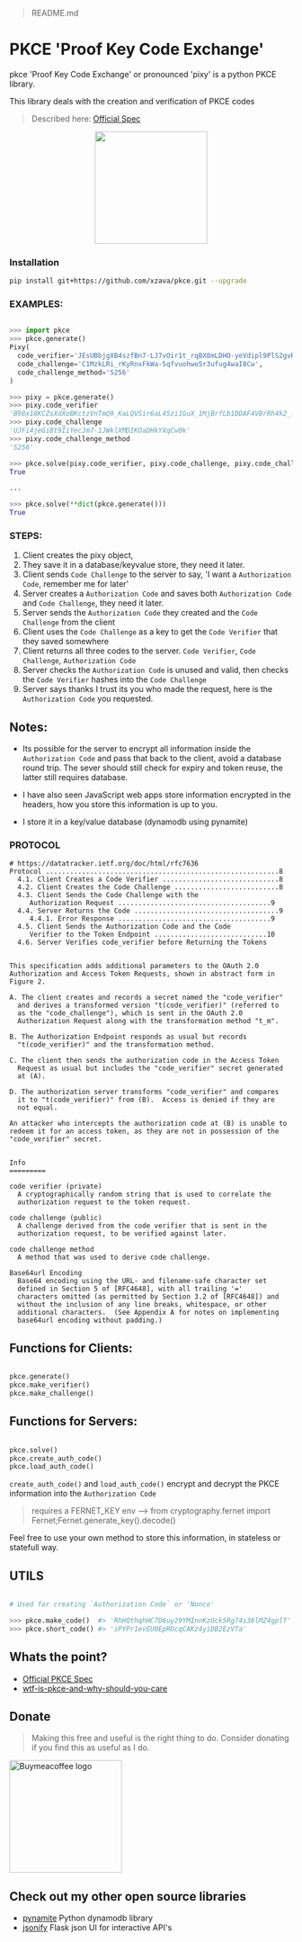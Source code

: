> README.md


# PKCE 'Proof Key Code Exchange' 

pkce 'Proof Key Code Exchange' or pronounced 'pixy' is a python PKCE library.

This library deals with the creation and verification of PKCE codes

> Described here: [Official Spec](https://datatracker.ietf.org/doc/html/rfc7636)

<p align="center">
  <img height="200px" src="https://raw.githubusercontent.com/xzava/pkce/main/docs/pixy2.png">
</p>


### Installation

```bash
pip install git+https://github.com/xzava/pkce.git --upgrade
```

### EXAMPLES:


```python

>>> import pkce
>>> pkce.generate()
Pixy(
  code_verifier='JEsUBbjgXB4szfBn7-LJ7vOir1t_rqBX8mLDHO-yeVdipl9PlS2gvRAPQsldb8MtkVZ_azGtqtQfn6dvRPPlgsWHDLr3HcLjEuuW9yq58Mgj7XW0lhwImt1smVdjF879',
  code_challenge='C1MzkLRi_rKyRnxFkWa-5qfvuohwo5r3ufug4waI8Cw',
  code_challenge_method='S256'
)

>>> pixy = pkce.generate()
>>> pixy.code_verifier
'B98x18KCZsXdXoBKctzVnTmQ9_KaLQVSir6aL45zi1GuX_1MjBrfLb1DDAF4VBrRh4k2_-Fd9TTpSMWwYQki5P-bIfRoHsANtkqQofHe0xvut3SjQAzronvoIqlgftBl'
>>> pixy.code_challenge
'UJFi4jeGi8t9IiYecJm7-1JWklXMDIKOaDHkYXqCw0k'
>>> pixy.code_challenge_method
'S256'

>>> pkce.solve(pixy.code_verifier, pixy.code_challenge, pixy.code_challenge_method)
True

...

>>> pkce.solve(**dict(pkce.generate()))
True
```


### STEPS:

1. Client creates the pixy object,
2. They save it in a database/keyvalue store, they need it later.
3. Client sends `Code Challenge` to the server to say, 'I want a `Authorization Code`, remember me for later'
4. Server creates a `Authorization Code` and saves both `Authorization Code` and `Code Challenge`, they need it later. 
5. Server sends the `Authorization Code` they created and the `Code Challenge` from the client
6. Client uses the `Code Challenge`  as a key to get the `Code Verifier` that they saved somewhere
7. Client returns all three codes to the server. `Code Verifier`, `Code Challenge`, `Authorization Code`
8. Server checks the `Authorization Code` is unused and valid, then checks the `Code Verifier` hashes into the `Code Challenge`
9. Server says thanks I trust its you who made the request, here is the `Authorization Code` you requested.


## Notes:

- Its possible for the server to encrypt all information inside the `Authorization Code` and pass that back to the client, avoid a database round trip.
The sever should still check for expiry and token reuse, the latter still requires database.

- I have also seen JavaScript web apps store information encrypted in the headers, how you store this information is up to you.

- I store it in a key/value database (dynamodb using pynamite)


### PROTOCOL

```
# https://datatracker.ietf.org/doc/html/rfc7636
Protocol ..........................................................8
  4.1. Client Creates a Code Verifier .............................8
  4.2. Client Creates the Code Challenge ..........................8
  4.3. Client Sends the Code Challenge with the
     Authorization Request ......................................9
  4.4. Server Returns the Code ....................................9
     4.4.1. Error Response ......................................9
  4.5. Client Sends the Authorization Code and the Code
     Verifier to the Token Endpoint ............................10
  4.6. Server Verifies code_verifier before Returning the Tokens 


This specification adds additional parameters to the OAuth 2.0
Authorization and Access Token Requests, shown in abstract form in
Figure 2.

A. The client creates and records a secret named the "code_verifier"
  and derives a transformed version "t(code_verifier)" (referred to
  as the "code_challenge"), which is sent in the OAuth 2.0
  Authorization Request along with the transformation method "t_m".

B. The Authorization Endpoint responds as usual but records
  "t(code_verifier)" and the transformation method.

C. The client then sends the authorization code in the Access Token
  Request as usual but includes the "code_verifier" secret generated
  at (A).

D. The authorization server transforms "code_verifier" and compares
  it to "t(code_verifier)" from (B).  Access is denied if they are
  not equal.

An attacker who intercepts the authorization code at (B) is unable to
redeem it for an access token, as they are not in possession of the
"code_verifier" secret.


Info
=========

code verifier (private) 
  A cryptographically random string that is used to correlate the
  authorization request to the token request.

code challenge (public) 
  A challenge derived from the code verifier that is sent in the
  authorization request, to be verified against later.

code challenge method
  A method that was used to derive code challenge.

Base64url Encoding
  Base64 encoding using the URL- and filename-safe character set
  defined in Section 5 of [RFC4648], with all trailing '='
  characters omitted (as permitted by Section 3.2 of [RFC4648]) and
  without the inclusion of any line breaks, whitespace, or other
  additional characters.  (See Appendix A for notes on implementing
  base64url encoding without padding.)
```


## Functions for Clients:

```python

pkce.generate()
pkce.make_verifier()
pkce.make_challenge()


```


## Functions for Servers:

```python

pkce.solve()
pkce.create_auth_code()
pkce.load_auth_code()

```

`create_auth_code()` and `load_auth_code()` encrypt and decrypt the PKCE information into the `Authorization Code`

> requires a FERNET_KEY env --> from cryptography.fernet import Fernet;Fernet.generate_key().decode()

Feel free to use your own method to store this information, in stateless or statefull way.

## UTILS

```python

# Used for creating `Authorization Code` or 'Nonce'

>>> pkce.make_code()  #> 'RhHQthqhHC7D6uy29YMInnKzOck5Rg74s36lMZ4gplT'
>>> pkce.short_code() #> 'sPYPr1evEU0EpROcqCAKz4yiDB2EzVTa'
```

## Whats the point?

- [Official PKCE Spec](https://datatracker.ietf.org/doc/html/rfc7636)
- [wtf-is-pkce-and-why-should-you-care](https://dzone.com/articles/what-is-pkce)


## Donate

> Making this free and useful is the right thing to do.
Consider donating if you find this as useful as I do. 

[<td style="text-align:center"> <img alt="Buymeacoffee logo" src="https://cdn.buymeacoffee.com/assets/img/email-template/bmc-new-logo.png" style="max-width:100%;width:200px" class="CToWUd"> </td>](https://www.buymeacoffee.com/kaurifund)



## Check out my other open source libraries

- [pynamite](https://datatracker.ietf.org/doc/html/rfc7636) Python dynamodb library
- [jsonify](https://datatracker.ietf.org/doc/html/rfc7636) Flask json UI for interactive API's


<!-- 
```

[Create a venv first]

git clone https://github.com/xzava/pkce.git
cd pkce

python setup.py develop
python setup.py develop pkce[testing]

pip install -r requirements_dev.txt


python -m pytest


python setup.py develop --uninstall


python setup.py develop easy_install pkce[testing]
```


```
pip install git+https://github.com/xzava/pkce.git --upgrade
pip uninstall pkce

python setup.py develop --uninstall

``` -->